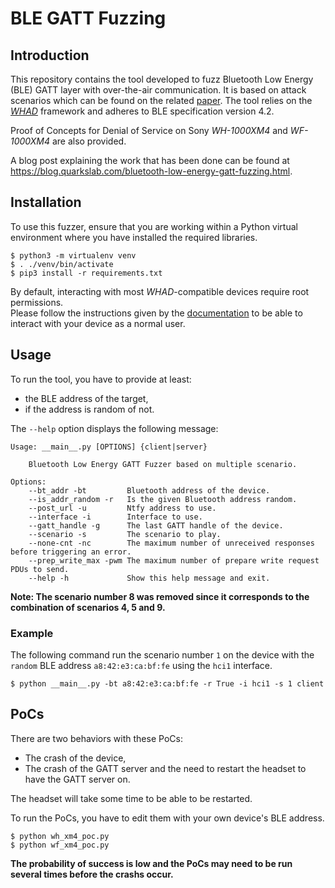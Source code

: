 # BLE GATT Fuzzing

## Introduction

This repository contains the tool developed to fuzz Bluetooth Low Energy (BLE) GATT layer with over-the-air communication. It is based on attack scenarios which can be found on the related [paper](https://github.com/quarkslab/conf-presentations/tree/master/Confs/Hardweario-NL-2024/2024-10-25-ble-gatt-fuzzing-paper-bboyer.pdf). The tool relies on the *[WHAD](https://whad.io)* framework and adheres to BLE specification version 4.2.

Proof of Concepts for Denial of Service on Sony *WH-1000XM4* and *WF-1000XM4* are also provided.

A blog post explaining the work that has been done can be found at https://blog.quarkslab.com/bluetooth-low-energy-gatt-fuzzing.html.

## Installation

To use this fuzzer, ensure that you are working within a Python virtual environment where you have installed the required libraries.

```
$ python3 -m virtualenv venv
$ . ./venv/bin/activate
$ pip3 install -r requirements.txt
```

By default, interacting with most *WHAD*-compatible devices require root permissions.  
Please follow the instructions given by the [documentation](https://whad.readthedocs.io/en/latest/install.html) to be able to interact with your device as a normal user.   

## Usage

To run the tool, you have to provide at least:

- the BLE address of the target,
- if the address is random of not.

The `--help` option displays the following message:
```
Usage: __main__.py [OPTIONS] {client|server}

    Bluetooth Low Energy GATT Fuzzer based on multiple scenario.

Options:
    --bt_addr -bt         Bluetooth address of the device.
    --is_addr_random -r   Is the given Bluetooth address random.
    --post_url -u         Ntfy address to use.
    --interface -i        Interface to use.
    --gatt_handle -g      The last GATT handle of the device.
    --scenario -s         The scenario to play.
    --none-cnt -nc        The maximum number of unreceived responses before triggering an error.
    --prep_write_max -pwm The maximum number of prepare write request PDUs to send.
    --help -h             Show this help message and exit.
```

**Note: The scenario number 8 was removed since it corresponds to the combination of scenarios 4, 5 and 9.**

### Example

The following command run the scenario number `1` on the device with the `random` BLE address `a8:42:e3:ca:bf:fe` using the `hci1` interface.
```
$ python __main__.py -bt a8:42:e3:ca:bf:fe -r True -i hci1 -s 1 client
```

## PoCs

There are two behaviors with these PoCs:

- The crash of the device,
- The crash of the GATT server and the need to restart the headset to have the GATT server on.  

The headset will take some time to be able to be restarted.

To run the PoCs, you have to edit them with your own device's BLE address.

```
$ python wh_xm4_poc.py
$ python wf_xm4_poc.py
```

**The probability of success is low and the PoCs may need to be run several times before the crashs occur.**